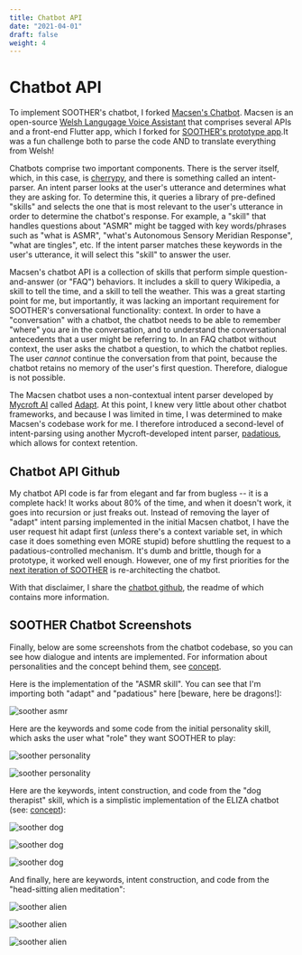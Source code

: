 ```yaml
---
title: Chatbot API
date: "2021-04-01"
draft: false
weight: 4
---
```


# Chatbot API

To implement SOOTHER's chatbot, I forked [Macsen's Chatbot](https://github.com/techiaith/macsen-sgwrsfot). Macsen is an open-source [Welsh Langugage Voice Assistant](http://techiaith.cymru/packages/macsen/?lang=en) that comprises several APIs and a front-end Flutter app, which I forked for [SOOTHER's prototype app](/docs-005-soother-frontend-app).It was a fun challenge both to parse the code AND to translate everything from Welsh! 

Chatbots comprise two important components. There is the server itself, which, in this case, is [cherrypy](https://docs.cherrypy.dev/en/latest/), and there is something called an intent-parser. An intent parser looks at the user's utterance and determines what they are asking for. To determine this, it queries a library of pre-defined "skills" and selects the one that is most relevant to the user's utterance in order to determine the chatbot's response. For example, a "skill" that handles questions about "ASMR" might be tagged with key words/phrases such as "what is ASMR", "what's Autonomous Sensory Meridian Response", "what are tingles", etc. If the intent parser matches these keywords in the user's utterance, it will select this "skill" to answer the user. 

Macsen's chatbot API is a collection of skills that perform simple question-and-answer (or "FAQ") behaviors. It includes a skill to query Wikipedia, a skill to tell the time, and a skill to tell the weather. This was a great starting point for me, but importantly, it was lacking an important requirement for SOOTHER's conversational functionality: context. In order to have a "conversation" with a chatbot, the chatbot needs to be able to remember "where" you are in the conversation, and to understand the conversational antecedents that a user might be referring to. In an FAQ chatbot without context, the user asks the chatbot a question, to which the chatbot replies. The user *cannot* continue the conversation from that point, because the chatbot retains no memory of the user's first question. Therefore, dialogue is not possible. 

The Macsen chatbot uses a non-contextual intent parser developed by [Mycroft AI](https://mycroft.ai/) called [Adapt](https://mycroft-ai.gitbook.io/docs/mycroft-technologies/adapt). At this point, I knew very little about other chatbot frameworks, and because I was limited in time, I was determined to make Macsen's codebase work for me. I therefore introduced a second-level of intent-parsing using another Mycroft-developed intent parser, [padatious](https://mycroft-ai.gitbook.io/docs/mycroft-technologies/padatious), which allows for context retention. 

## Chatbot API Github

My chatbot API code is far from elegant and far from bugless -- it is a complete hack! It works about 80% of the time, and when it doesn't work, it goes into recursion or just freaks out. Instead of removing the layer of "adapt" intent parsing implemented in the initial Macsen chatbot, I have the user request hit adapt first (*unless* there's a context variable set, in which case it does something even MORE stupid) before shuttling the request to a padatious-controlled mechanism. It's dumb and brittle, though for a prototype, it worked well enough. However, one of my first priorities for the [next iteration of SOOTHER](/next-gen) is re-architecting the chatbot. 

With that disclaimer, I share the [chatbot github](https://github.com/naturalshine/soother-chatbot), the readme of which contains more information.

## SOOTHER Chatbot Screenshots

Finally, below are some screenshots from the chatbot codebase, so you can see how dialogue and intents are implemented. For information about personalities and the concept behind them, see [concept](/concept).

Here is the implementation of the "ASMR skill". You can see that I'm importing both "adapt" and "padatious" here [beware, here be dragons!]:

![soother asmr](/images/soother_asmr_skill.png)

Here are the keywords and some code from the initial personality skill, which asks the user what "role" they want SOOTHER to play: 

![soother personality](/images/soother_personality_keywords.png)

![soother personality](/images/soother_personality_chatbot.png)

Here are the keywords, intent construction, and code from the "dog therapist" skill, which is a simplistic implementation of the ELIZA chatbot (see: [concept](/concept)):

![soother dog](/images/soother_dog_keywords.png)

![soother dog](/images/soother_dog_intents.png)

![soother dog](/images/soother_dog_skill.png)

And finally, here are keywords, intent construction, and code from the "head-sitting alien meditation":

![soother alien](/images/soother_alien_keywords.png)

![soother alien](/images/soother_alien_intents.png)

![soother alien](/images/soother_alien_chatbot.png)

